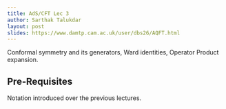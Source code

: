 ```yaml
---
title: AdS/CFT Lec 3
author: Sarthak Talukdar
layout: post
slides: https://www.damtp.cam.ac.uk/user/dbs26/AQFT.html
---
```


Conformal symmetry and its generators, Ward identities, Operator Product expansion.

<!--more-->

## Pre-Requisites

Notation introduced over the previous lectures.